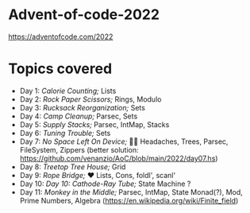 # Advent-of-code-2022

https://adventofcode.com/2022


# Topics covered

* Day 1: *Calorie Counting;* Lists
* Day 2: *Rock Paper Scissors;* Rings, Modulo
* Day 3: *Rucksack Reorganization;* Sets
* Day 4: *Camp Cleanup;* Parsec, Sets
* Day 5: *Supply Stacks;* Parsec, IntMap, Stacks
* Day 6: *Tuning Trouble;* Sets
* Day 7: *No Space Left On Device;* 😵‍💫 Headaches, Trees, Parsec, FileSystem, Zippers (better solution: https://github.com/venanzio/AoC/blob/main/2022/day07.hs)
* Day 8: *Treetop Tree House;* Grid
* Day 9: *Rope Bridge;* ❤️ Lists, Cons, foldl', scanl'
* Day 10: *Day 10: Cathode-Ray Tube;* State Machine ?
* Day 11: *Monkey in the Middle;* Parsec, IntMap, State Monad(?), Mod, Prime Numbers, Algebra (https://en.wikipedia.org/wiki/Finite_field)